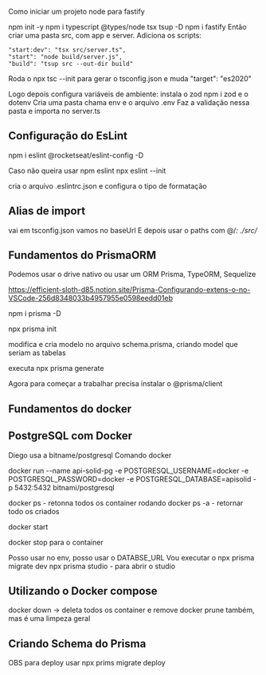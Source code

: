 Como iniciar um projeto node para fastify

npm init -y
npm i typescript @types/node tsx tsup -D
npm i fastify
Então criar uma pasta src, com app e server.
Adiciona os scripts:

    "start:dev": "tsx src/server.ts",
    "start": "node build/server.js",
    "build": "tsup src --out-dir build"

Roda o npx tsc --init para gerar o tsconfig.json
e muda "target": "es2020"

Logo depois configura variáveis de ambiente:
instala o zod npm i zod e o dotenv
Cria uma pasta chama env e o arquivo .env
Faz a validação nessa pasta
e importa no server.ts

## Configuração do EsLint

npm i eslint @rocketseat/eslint-config -D

Caso não queira usar npm eslint
npx eslint --init

cria o arquivo .eslintrc.json
e configura o tipo de formatação

## Alias de import

vai em tsconfig.json
vamos no baseUrl
E depois usar o paths com @/_: ./src/_

## Fundamentos do PrismaORM

Podemos usar o drive nativo ou usar um ORM
Prisma, TypeORM, Sequelize

https://efficient-sloth-d85.notion.site/Prisma-Configurando-extens-o-no-VSCode-256d8348033b4957955e0598eedd01eb

npm i prisma -D

npx prisma init

modifica e cria modelo no arquivo schema.prisma, criando model que seriam as tabelas

executa npx prisma generate

Agora para começar a trabalhar precisa instalar o @prisma/client

## Fundamentos do docker

## PostgreSQL com Docker

Diego usa a bitname/postgresql
Comando docker

docker run --name api-solid-pg -e POSTGRESQL_USERNAME=docker -e POSTGRESQL_PASSWORD=docker -e POSTGRESQL_DATABASE=apisolid -p 5432:5432 bitnami/postgresql

docker ps - retonna todos os container rodando
docker ps -a - retornar todo os criados

docker start <passando o id ou o nome do container>

docker stop para o container

Posso usar no env, posso usar o DATABSE_URL
Vou executar o npx prisma migrate dev
npx prisma studio - para abrir o studio

## Utilizando o Docker compose

docker down -> deleta todos os container e remove
docker prune também, mas é uma limpeza geral

## Criando Schema do Prisma

OBS para deploy usar npx prims migrate deploy
